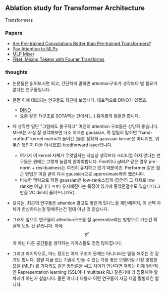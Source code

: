 ## Ablation study for Transformer Architecture
Transformers
<!--more-->
### Papers

- [Are Pre-trained Convolutions Better than Pre-trained Transformers?](https://arxiv.org/pdf/2105.03322.pdf)
- [Pay Attention to MLPs](https://arxiv.org/pdf/2105.08050.pdf)
- [MLP Mixer](https://arxiv.org/pdf/2105.01601.pdf)
- [FNet: Mixing Tokens with Fourier Transforms](https://arxiv.org/pdf/2105.03824.pdf?fbclid=IwAR0CeMAz0v-EJTEUwYZLz9SuVeeKVYGXJFyQIWVnaXhJsvryLQzcWLfIKiA)

### thoughts

- 논문들은 읽어보시면 되고, 간단하게 말하면 attention구조가 생각보다 별 필요가 없다는 연구들입니다.
- 한편 이에 대조되는 연구들도 최근에 보입니다. 대표적으로 DINO가 있겠죠. 
  - [DINO](https://arxiv.org/pdf/2104.14294.pdf?fbclid=IwAR1l4SbTTYMpYujnN9SQGnKn0WCDcHzpsIgU9WM6KUABj8BZ6Adu1MnE-s0)
  - 요즘 같은 Tr구조로 SOTA찍는 판에서(...) 흥미롭게 읽을만 합니다.

- 제 생각엔 일단 "그럼에도 불구하고" 여전히 attention 구조들은 상당히 좋습니다. MHA는 사실 잘 생각해보면 다소 어색한 gaussian, 즉 엄밀히 말하면 "hand-crafted" kernel matrix가 들어간 (물론 정확히 gaussian kernel은 아니지만, 뭐 무슨 뜻인지 다들 아시겠죠) feedforward layer입니다. 
  - 여기서 이 kernel 자체가 무엇일지는 사실상 생각보다 크리티컬 하지 않다는 연구들은 원래는 그렇게 놀랍지 않아야합니다. Fnet이나 gMLP 같은 경우 pre-norm + residualness는 여전히 유지하고 있기 때문이죠. Performer 같은 접근 방법은 이걸 굳이 다시 gaussian으로 approximate하려 했습니다. 
  - 비슷한 맥락으로 하필 gaussian은 low-rank스럽게 (당연히 그 자체로 low rank는 아닙니다 ㅋㅎ) 유지해진다는 특징이 있기에 좋았던걸수도 있습니다(그만큼 VC dim이 줄어드니까요). 
- 요지는, 최근의 연구들은 attention 말고도 좋은게 있나느걸 제안해주지, 이 선택 자체가 한심하다는걸 말해주는건 절대 아닌 것 같습니다.
- 그래도 앞으로 연구들이 attention구조를 잘 generalize하는 방향으로 가는건 확실해 보일 것 같습니다. 아예 $$S^n$$ 이 아닌 다른 공간들을 생각하는 케이스들도 점점 많아집니다.

- 그리고 마지막으로, 어느 정도는 이제 구조가 문제는 아니다라는 말을 해주는 것 같기도 합니다. 정말 지금 있는 기술로 만들 수 있는 가장 좋은 모델이랑 가장 멍청한 모델 (MLP) 를 가져와도 같은 방법론을 써도 차이가 안난다면 저희는 이제 일반적인 Representation learning (SSL이나 multitask RL) 같은거에 더 집중해야 할 차례가 아닌가 싶습니다. 물론 아니나 다를까 이런 연구들이 지금 제일 활발하긴 합니다.

